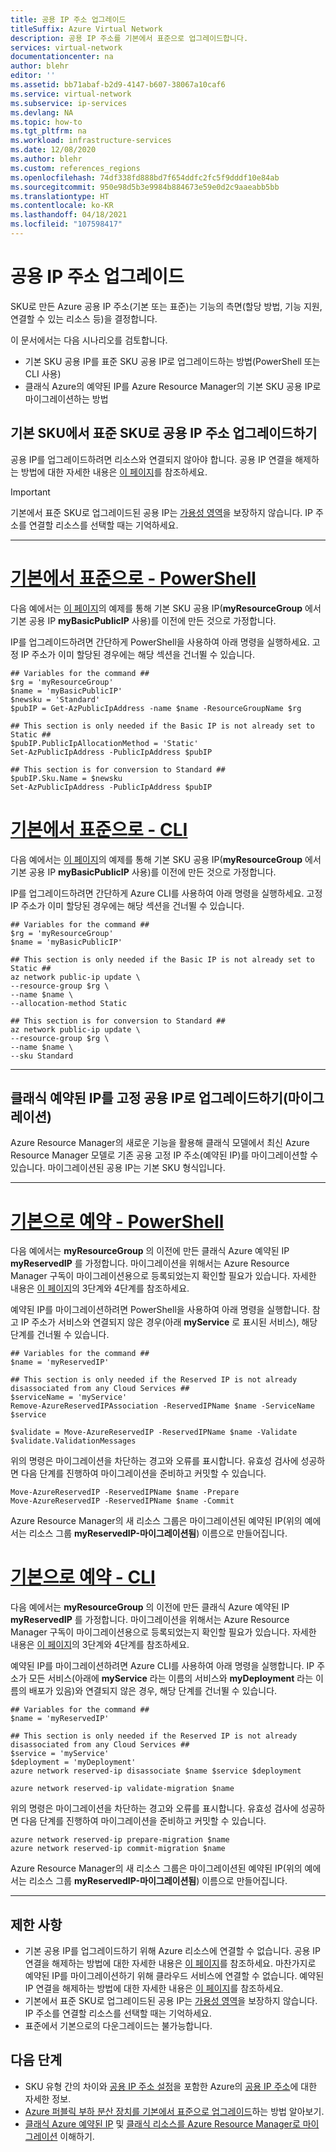 ```yaml
---
title: 공용 IP 주소 업그레이드
titleSuffix: Azure Virtual Network
description: 공용 IP 주소를 기본에서 표준으로 업그레이드합니다.
services: virtual-network
documentationcenter: na
author: blehr
editor: ''
ms.assetid: bb71abaf-b2d9-4147-b607-38067a10caf6
ms.service: virtual-network
ms.subservice: ip-services
ms.devlang: NA
ms.topic: how-to
ms.tgt_pltfrm: na
ms.workload: infrastructure-services
ms.date: 12/08/2020
ms.author: blehr
ms.custom: references_regions
ms.openlocfilehash: 74df338fd888bd7f654ddfc2fc5f9dddf10e84ab
ms.sourcegitcommit: 950e98d5b3e9984b884673e59e0d2c9aaeabb5bb
ms.translationtype: HT
ms.contentlocale: ko-KR
ms.lasthandoff: 04/18/2021
ms.locfileid: "107598417"
---
```

# <a name="upgrade-public-ip-addresses"></a>공용 IP 주소 업그레이드

SKU로 만든 Azure 공용 IP 주소(기본 또는 표준)는 기능의 측면(할당 방법, 기능 지원, 연결할 수 있는 리소스 등)을 결정합니다. 

이 문서에서는 다음 시나리오를 검토합니다.
* 기본 SKU 공용 IP를 표준 SKU 공용 IP로 업그레이드하는 방법(PowerShell 또는 CLI 사용)
* 클래식 Azure의 예약된 IP를 Azure Resource Manager의 기본 SKU 공용 IP로 마이그레이션하는 방법

## <a name="upgrade-public-ip-address-from-basic-to-standard-sku"></a>기본 SKU에서 표준 SKU로 공용 IP 주소 업그레이드하기

공용 IP를 업그레이드하려면 리소스와 연결되지 않아야 합니다. 공용 IP 연결을 해제하는 방법에 대한 자세한 내용은 [이 페이지](./virtual-network-public-ip-address.md#view-modify-settings-for-or-delete-a-public-ip-address)를 참조하세요.

>[!IMPORTANT]
>기본에서 표준 SKU로 업그레이드된 공용 IP는 [가용성 영역](../availability-zones/az-overview.md?toc=%2fazure%2fvirtual-network%2ftoc.json#availability-zones)을 보장하지 않습니다.  IP 주소를 연결할 리소스를 선택할 때는 기억하세요.

---
# <a name="basic-to-standard---powershell"></a>[**기본에서 표준으로 - PowerShell**](#tab/option-upgrade-powershell)

다음 예에서는 [이 페이지](./create-public-ip-powershell.md?tabs=option-create-public-ip-basic)의 예제를 통해 기본 SKU 공용 IP(**myResourceGroup** 에서 기본 공용 IP **myBasicPublicIP** 사용)를 이전에 만든 것으로 가정합니다.

IP를 업그레이드하려면 간단하게 PowerShell을 사용하여 아래 명령을 실행하세요.  고정 IP 주소가 이미 할당된 경우에는 해당 섹션을 건너뛸 수 있습니다.

```azurepowershell-interactive
## Variables for the command ##
$rg = 'myResourceGroup'
$name = 'myBasicPublicIP'
$newsku = 'Standard'
$pubIP = Get-AzPublicIpAddress -name $name -ResourceGroupName $rg

## This section is only needed if the Basic IP is not already set to Static ##
$pubIP.PublicIpAllocationMethod = 'Static'
Set-AzPublicIpAddress -PublicIpAddress $pubIP

## This section is for conversion to Standard ##
$pubIP.Sku.Name = $newsku
Set-AzPublicIpAddress -PublicIpAddress $pubIP
```

# <a name="basic-to-standard---cli"></a>[**기본에서 표준으로 - CLI**](#tab/option-upgrade-cli)

다음 예에서는 [이 페이지](./create-public-ip-cli.md?tabs=option-create-public-ip-basic)의 예제를 통해 기본 SKU 공용 IP(**myResourceGroup** 에서 기본 공용 IP **myBasicPublicIP** 사용)를 이전에 만든 것으로 가정합니다.

IP를 업그레이드하려면 간단하게 Azure CLI를 사용하여 아래 명령을 실행하세요.  고정 IP 주소가 이미 할당된 경우에는 해당 섹션을 건너뛸 수 있습니다.

```azurecli-interactive
## Variables for the command ##
$rg = 'myResourceGroup'
$name = 'myBasicPublicIP'

## This section is only needed if the Basic IP is not already set to Static ##
az network public-ip update \
--resource-group $rg \
--name $name \
--allocation-method Static 

## This section is for conversion to Standard ##
az network public-ip update \
--resource-group $rg \
--name $name \
--sku Standard
```
---

## <a name="upgrade-migrate-a-classic-reserved-ip-to-a-static-public-ip"></a>클래식 예약된 IP를 고정 공용 IP로 업그레이드하기(마이그레이션)

Azure Resource Manager의 새로운 기능을 활용해 클래식 모델에서 최신 Azure Resource Manager 모델로 기존 공용 고정 IP 주소(예약된 IP)를 마이그레이션할 수 있습니다.  마이그레이션된 공용 IP는 기본 SKU 형식입니다.


---

# <a name="reserved-to-basic---powershell"></a>[**기본으로 예약 - PowerShell**](#tab/option-migrate-powershell)

다음 예에서는 **myResourceGroup** 의 이전에 만든 클래식 Azure 예약된 IP **myReservedIP** 를 가정합니다. 마이그레이션을 위해서는 Azure Resource Manager 구독이 마이그레이션용으로 등록되었는지 확인할 필요가 있습니다. 자세한 내용은 [이 페이지](../virtual-machines/migration-classic-resource-manager-ps.md)의 3단계와 4단계를 참조하세요.

예약된 IP를 마이그레이션하려면 PowerShell을 사용하여 아래 명령을 실행합니다.  참고 IP 주소가 서비스와 연결되지 않은 경우(아래 **myService** 로 표시된 서비스), 해당 단계를 건너뛸 수 있습니다.

```azurepowershell-interactive
## Variables for the command ##
$name = 'myReservedIP'

## This section is only needed if the Reserved IP is not already disassociated from any Cloud Services ##
$serviceName = 'myService'
Remove-AzureReservedIPAssociation -ReservedIPName $name -ServiceName $service

$validate = Move-AzureReservedIP -ReservedIPName $name -Validate
$validate.ValidationMessages
```
위의 명령은 마이그레이션을 차단하는 경고와 오류를 표시합니다. 유효성 검사에 성공하면 다음 단계를 진행하여 마이그레이션을 준비하고 커밋할 수 있습니다.
```azurepowershell-interactive
Move-AzureReservedIP -ReservedIPName $name -Prepare
Move-AzureReservedIP -ReservedIPName $name -Commit
```
Azure Resource Manager의 새 리소스 그룹은 마이그레이션된 예약된 IP(위의 예에서는 리소스 그룹 **myReservedIP-마이그레이션됨**) 이름으로 만들어집니다.

# <a name="reserved-to-basic---cli"></a>[**기본으로 예약 - CLI**](#tab/option-migrate-cli)

다음 예에서는 **myResourceGroup** 의 이전에 만든 클래식 Azure 예약된 IP **myReservedIP** 를 가정합니다. 마이그레이션을 위해서는 Azure Resource Manager 구독이 마이그레이션용으로 등록되었는지 확인할 필요가 있습니다. 자세한 내용은 [이 페이지](../virtual-machines/migration-classic-resource-manager-cli.md)의 3단계와 4단계를 참조하세요.

예약된 IP를 마이그레이션하려면 Azure CLI를 사용하여 아래 명령을 실행합니다.  IP 주소가 모든 서비스(아래에 **myService** 라는 이름의 서비스와 **myDeployment** 라는 이름의 배포가 있음)와 연결되지 않은 경우, 해당 단계를 건너뛸 수 있습니다.

```azurecli-interactive
## Variables for the command ##
$name = 'myReservedIP'

## This section is only needed if the Reserved IP is not already disassociated from any Cloud Services ##
$service = 'myService'
$deployment = 'myDeployment'
azure network reserved-ip disassociate $name $service $deployment

azure network reserved-ip validate-migration $name
```
위의 명령은 마이그레이션을 차단하는 경고와 오류를 표시합니다. 유효성 검사에 성공하면 다음 단계를 진행하여 마이그레이션을 준비하고 커밋할 수 있습니다.
```azurecli-interactive
azure network reserved-ip prepare-migration $name
azure network reserved-ip commit-migration $name
```
Azure Resource Manager의 새 리소스 그룹은 마이그레이션된 예약된 IP(위의 예에서는 리소스 그룹 **myReservedIP-마이그레이션됨**) 이름으로 만들어집니다.

---

## <a name="limitations"></a>제한 사항

* 기본 공용 IP를 업그레이드하기 위해 Azure 리소스에 연결할 수 없습니다.  공용 IP 연결을 해제하는 방법에 대한 자세한 내용은 [이 페이지](./virtual-network-public-ip-address.md#view-modify-settings-for-or-delete-a-public-ip-address)를 참조하세요.  마찬가지로 예약된 IP를 마이그레이션하기 위해 클라우드 서비스에 연결할 수 없습니다.  예약된 IP 연결을 해제하는 방법에 대한 자세한 내용은 [이 페이지](./remove-public-ip-address-vm.md)를 참조하세요.  
* 기본에서 표준 SKU로 업그레이드된 공용 IP는 [가용성 영역](../availability-zones/az-overview.md?toc=%2fazure%2fvirtual-network%2ftoc.json#availability-zones)을 보장하지 않습니다.  IP 주소를 연결할 리소스를 선택할 때는 기억하세요.
* 표준에서 기본으로의 다운그레이드는 불가능합니다.

## <a name="next-steps"></a>다음 단계

- SKU 유형 간의 차이와 [공용 IP 주소 설정](virtual-network-public-ip-address.md#create-a-public-ip-address)을 포함한 Azure의 [공용 IP 주소](./public-ip-addresses.md#public-ip-addresses)에 대한 자세한 정보.
- [Azure 퍼블릭 부하 분산 장치를 기본에서 표준으로 업그레이드](../load-balancer/upgrade-basic-standard.md)하는 방법 알아보기.
- [클래식 Azure 예약된 IP](/previous-versions/azure/virtual-network/virtual-networks-reserved-public-ip) 및 [클래식 리소스를 Azure Resource Manager로 마이그레이션](../virtual-machines/migration-classic-resource-manager-overview.md) 이해하기.
